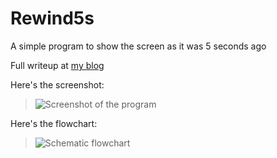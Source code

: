 # Rewind5s
A simple program to show the screen as it was 5 seconds ago

Full writeup at [my blog](https://c0dew0rth.blogspot.com/2021/12/rewindns.html)

Here's the screenshot:
>![Screenshot of the program](https://1.bp.blogspot.com/-XExvg-D_4Xg/YauaC0UAAhI/AAAAAAAABuQ/EzQeemOel9I_YkvJutK3ZOzAW56lrCXDgCNcBGAsYHQ/s0/rewind5s.png)

Here's the flowchart:
>![Schematic flowchart](https://1.bp.blogspot.com/-L3FRUo2rR9Q/YauPduoLZ8I/AAAAAAAABuI/JXvhsZ7BhicPuIc4x7P-PqdZ3vj1txfMQCNcBGAsYHQ/w400-h198/flowchart.png)
